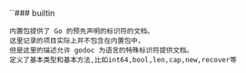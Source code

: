 ``### builtin 

````
内置包提供了 Go 的预先声明的标识符的文档。
这里记录的项目实际上并不包含在内置包中，
但是这里的描述允许 godoc 为语言的特殊标识符提供文档。
定义了基本类型和基本方法,比如int64,bool,len,cap,new,recover等

````